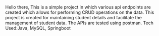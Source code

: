 Hello there, 
This is a simple project in which various api endpoints are created which allows for performing CRUD operations on the data. 
This project is created for maintaining student details and facilitate the management of student data. 
The APIs are tested using postman. 
Tech Used:Java, MySQL, Springboot
